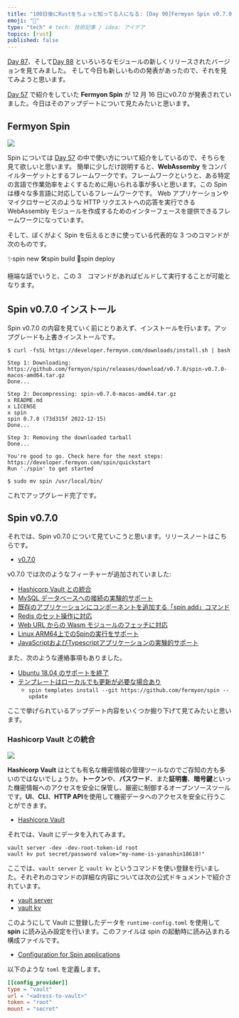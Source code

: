 ```yaml
---
title: "100日後にRustをちょっと知ってる人になる: [Day 90]Fermyon Spin v0.7.0"
emoji: "🦀"
type: "tech" # tech: 技術記事 / idea: アイデア
topics: [rust]
published: false
---
```

[Day 87](https://zenn.dev/shinyay/articles/hello-rust-day087)、そして[Day 88](https://zenn.dev/shinyay/articles/hello-rust-day088) といろいろなモジュールの新しくリリースされたバージョンを見てみました。
そして今日も新しいものの発表があったので、それを見てみようと思います。

[Day 57](https://zenn.dev/shinyay/articles/hello-rust-day087) で紹介をしていた **Fermyon Spin** が 12 月 16 日にv0.7.0 が発表されていました。今日はそのアップデートについて見たみたいと思います。

## Fermyon Spin

![](https://storage.googleapis.com/zenn-user-upload/dbab6a58664b-20221219.png)

Spin については [Day 57](https://zenn.dev/shinyay/articles/hello-rust-day087) の中で使い方について紹介をしているので、そちらを見て欲しいと思います。
簡単に少しだけ説明すると、**WebAssemby** をコンパイルターゲットとするフレームワークです。フレームワークというと、ある特定の言語で作業効率をよくするために用いられる事が多いと思います。この Spin は様々な多言語に対応しているフレームワークです。
Web アプリケーションやマイクロサービスのような HTTP リクエストへの応答を実行できる WebAssembly モジュールを作成するためのインターフェースを提供できるフレームワークになっています。

そして、ぼくがよく Spin を伝えるときに使っている代表的な 3 つのコマンドが次のものです。

✨spin new
🛠spin build
🚀spin deploy

極端な話でいうと、この 3　コマンドがあればビルドして実行することが可能となります。

## Spin v0.7.0 インストール

Spin v0.7.0 の内容を見ていく前にとりあえず、インストールを行います。アップグレードも上書きインストールです。

```shell
$ curl -fsSL https://developer.fermyon.com/downloads/install.sh | bash

Step 1: Downloading: https://github.com/fermyon/spin/releases/download/v0.7.0/spin-v0.7.0-macos-amd64.tar.gz
Done...

Step 2: Decompressing: spin-v0.7.0-macos-amd64.tar.gz
x README.md
x LICENSE
x spin
spin 0.7.0 (73d315f 2022-12-15)
Done...

Step 3: Removing the downloaded tarball
Done...

You're good to go. Check here for the next steps: https://developer.fermyon.com/spin/quickstart
Run './spin' to get started

$ sudo mv spin /usr/local/bin/
```

これでアップグレード完了です。

## Spin v0.7.0

それでは、Spin v0.7.0 について見ていこうと思います。リリースノートはこちらです。

- [v0.7.0](https://github.com/fermyon/spin/releases/tag/v0.7.0)

v0.7.0 では次のようなフィーチャーが追加されていました:

- [Hashicorp Vault との統合](https://github.com/fermyon/spin/pull/798)
- [MySQL データベースへの接続の実験的サポート](https://github.com/fermyon/spin/pull/864)
- [既存のアプリケーションにコンポーネントを追加する「spin add」コマンド](https://github.com/fermyon/spin/pull/889)
- [Redis のセット操作に対応](https://github.com/fermyon/spin/pull/915)
- [Web URL からの Wasm モジュールのフェッチに対応](https://github.com/fermyon/spin/pull/890)
- [Linux ARM64上でのSpinの実行をサポート](https://github.com/fermyon/spin/pull/926)
- [JavaScriptおよびTypescriptアプリケーションの実験的サポート](https://github.com/fermyon/spin-js-sdk)

また、次のような連絡事項もありました。

- [Ubuntu 18.04 のサポートを終了](https://github.com/fermyon/spin/issues/990)
- [テンプレートはローカルでも更新が必要な場合あり](https://github.com/fermyon/spin/issues/990)
  - `spin templates install --git https://github.com/fermyon/spin --update`

ここで挙げられているアップデート内容をいくつか掘り下げて見てみたいと思います。

### Hashicorp Vault との統合

![](https://storage.googleapis.com/zenn-user-upload/8661dcb6de56-20221219.png)

**Hashicorp Vault** はとても有名な機密情報の管理ツールなのでご存知の方も多いのではないでしょうか。**トークン**や、**パスワード**、また**証明書**、**暗号鍵**といった機密情報へのアクセスを安全に保管し、厳密に制御するオープンソースツールです。**UI**、**CLI**、**HTTP API**を使用して機密データへのアクセスを安全に行うことができます。

- [Hashicorp Vault](https://www.vaultproject.io/)

それでは、Vault にデータを入れてみます。

```shell
vault server -dev -dev-root-token-id root
vault kv put secret/password value="my-name-is-yanashin18618!"
```

ここでは、`vault server` と `vault kv` というコマンドを使い登録を行いました。それぞれのコマンドの詳細な内容については次の公式ドキュメントで紹介されています。

- [vault server](https://developer.hashicorp.com/vault/docs/commands/server)
- [vault kv](https://developer.hashicorp.com/vault/docs/commands/kv)

このようにして Vault に登録したデータを `runtime-config.toml` を使用して **spin** に読み込み設定を行います。このファイルは spin の起動時に読み込まれる構成ファイルです。

- [Configuration for Spin applications](https://developer.fermyon.com/spin/configuration#runtime-configuration)

以下のような `toml` を定義します。

```toml
[[config_provider]]
type = "vault"
url = "<adress-to-vault>"
token = "root"
mount = "secret"
```


